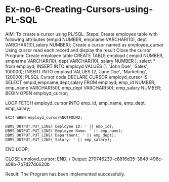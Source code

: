 # Ex-no-6-Creating-Cursors-using-PL-SQL
AIM: To create a cursor using PL/SQL.
Steps:
Create employee table with following attributes (empid NUMBER, empname VARCHAR(10), dept VARCHAR(10),salary NUMBER);
Create a cursor named as employee_cursor
Using cursor read each record and display the result
Close the cursor
Program:
Create employee table
CREATE TABLE employd (
  empid NUMBER,
  empname VARCHAR(10),
  dept VARCHAR(10),
  salary NUMBER
);
select * from employd;
INSERT INTO employd VALUES (1, 'John Doe', 'Sales', 100000);
INSERT INTO employd VALUES (2, 'Jane Doe', 'Marketing', 120000);
PLSQL Cursor code
DECLARE
   CURSOR employd_cursor IS
   SELECT empid,empname,dept,salary
   FROM employd;
   emp_id NUMBER;
   emp_name VARCHAR(50);
   emp_dept VARCHAR(50);
   emp_salary NUMBER;
BEGIN
  OPEN employd_cursor;

  LOOP
    FETCH employd_cursor INTO emp_id, emp_name, emp_dept, emp_salary;

    EXIT WHEN employd_cursor%NOTFOUND;

    DBMS_OUTPUT.PUT_LINE('Employee ID: ' || emp_id);
    DBMS_OUTPUT.PUT_LINE('Employee Name: ' || emp_name);
    DBMS_OUTPUT.PUT_LINE('Department: ' || emp_dept);
    DBMS_OUTPUT.PUT_LINE('Salary: ' || emp_salary);
  END LOOP;

  CLOSE employd_cursor;
END;
/
Output:
270746230-c8816d35-3848-496c-a08b-7b7d27d6620b

Result:
The Program has been implemented successfully.
